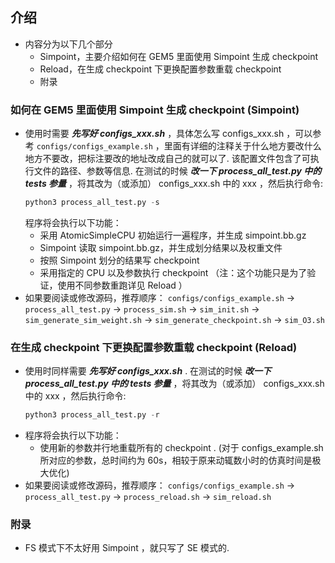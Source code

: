 ##  介绍
+   内容分为以下几个部分
    +   Simpoint，主要介绍如何在 GEM5 里面使用 Simpoint 生成 checkpoint
    +   Reload，在生成 checkpoint 下更换配置参数重载 checkpoint
    +   附录

###  如何在 GEM5 里面使用 Simpoint 生成 checkpoint (Simpoint)
+   使用时需要 ***先写好 configs_xxx.sh*** ，具体怎么写 configs_xxx.sh ，可以参考 `configs/configs_example.sh` ，里面有详细的注释关于什么地方要改什么地方不要改，把标注要改的地址改成自己的就可以了. 该配置文件包含了可执行文件的路径、参数等信息. 在测试的时候 ***改一下 process_all_test.py 中的 tests 参量*** ，将其改为（或添加） configs_xxx.sh 中的 xxx ，然后执行命令:
    ```python
    python3 process_all_test.py -s
    ```
    程序将会执行以下功能：
    +   采用 AtomicSimpleCPU 初始运行一遍程序，并生成 simpoint.bb.gz
    +   Simpoint 读取 simpoint.bb.gz，并生成划分结果以及权重文件
    +   按照 Simpoint 划分的结果写 checkpoint
    +   采用指定的 CPU 以及参数执行 checkpoint （注：这个功能只是为了验证，使用不同参数重跑详见 Reload ）
+   如果要阅读或修改源码，推荐顺序：
    `configs/configs_example.sh` $\rightarrow$ `process_all_test.py` $\rightarrow$ `process_sim.sh` $\rightarrow$ `sim_init.sh` $\rightarrow$ `sim_generate_sim_weight.sh` $\rightarrow$ `sim_generate_checkpoint.sh` $\rightarrow$ `sim_O3.sh`

###  在生成 checkpoint 下更换配置参数重载 checkpoint (Reload)
+   使用时同样需要 ***先写好 configs_xxx.sh*** . 在测试的时候 ***改一下 process_all_test.py 中的 tests 参量*** ，将其改为（或添加） configs_xxx.sh 中的 xxx ，然后执行命令:
    ```python
    python3 process_all_test.py -r
    ```
+   程序将会执行以下功能：
    +   使用新的参数并行地重载所有的 checkpoint . (对于 configs_example.sh 所对应的参数，总时间约为 60s，相较于原来动辄数小时的仿真时间是极大优化)
+   如果要阅读或修改源码，推荐顺序：
    `configs/configs_example.sh` $\rightarrow$ `process_all_test.py` $\rightarrow$ `process_reload.sh` $\rightarrow$ `sim_reload.sh`
    
###  附录
+   FS 模式下不太好用 Simpoint ，就只写了 SE 模式的.